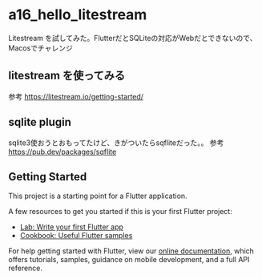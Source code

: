 # a16_hello_litestream

Litestream を試してみた。FlutterだとSQLiteの対応がWebだとできないので、Macosでチャレンジ

## litestream を使ってみる
参考 https://litestream.io/getting-started/

## sqlite plugin
sqlite3使おうとおもってたけど、きがついたらsqfliteだった。。
参考 https://pub.dev/packages/sqflite


## Getting Started

This project is a starting point for a Flutter application.

A few resources to get you started if this is your first Flutter project:

- [Lab: Write your first Flutter app](https://flutter.dev/docs/get-started/codelab)
- [Cookbook: Useful Flutter samples](https://flutter.dev/docs/cookbook)

For help getting started with Flutter, view our
[online documentation](https://flutter.dev/docs), which offers tutorials,
samples, guidance on mobile development, and a full API reference.
